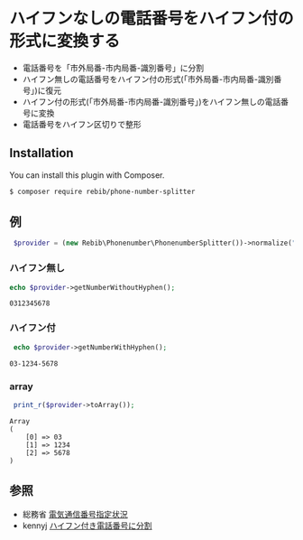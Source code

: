 # ハイフンなしの電話番号をハイフン付の形式に変換する


- 電話番号を「市外局番-市内局番-識別番号」に分割
- ハイフン無しの電話番号をハイフン付の形式(「市外局番-市内局番-識別番号」)に復元
- ハイフン付の形式(「市外局番-市内局番-識別番号」)をハイフン無しの電話番号に変換
- 電話番号をハイフン区切りで整形

## Installation
You can install this plugin with Composer.

```sh
$ composer require rebib/phone-number-splitter
```

## 例

```php
 $provider = (new Rebib\Phonenumber\PhonenumberSplitter())->normalize("031-234-5678");
 ```

### ハイフン無し
 ```php
 echo $provider->getNumberWithoutHyphen(); 
```

```
0312345678 
```    

###  ハイフン付
```php
 echo $provider->getNumberWithHyphen(); 
```

```
03-1234-5678
```    

###  array
```php
 print_r($provider->toArray());
```
 
```
Array
(
    [0] => 03
    [1] => 1234
    [2] => 5678
)
```

## 参照

- 総務省 [電気通信番号指定状況](http://www.soumu.go.jp/main_sosiki/joho_tsusin/top/tel_number/number_shitei.html)
- kennyj [ハイフン付き電話番号に分割](https://qiita.com/mpyw/items/431c0c8cb70084a74be5)
